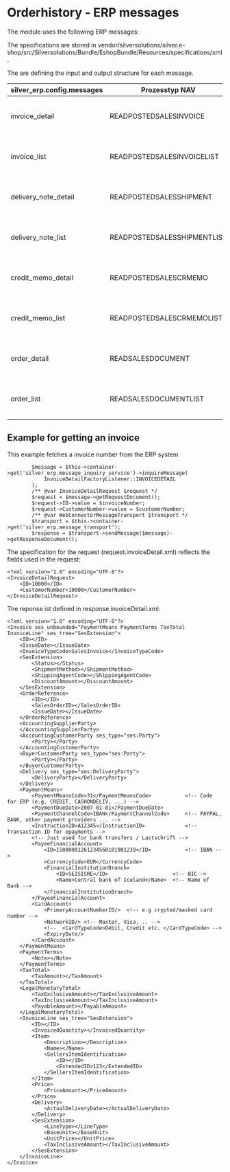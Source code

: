 # Orderhistory - ERP messages 

The module uses the following ERP messages:

The specifications are stored in  vendor/silversolutions/silver.e-shop/src/Silversolutions/Bundle/EshopBundle/Resources/specifications/xml.

The are defining the input and output structure for each message. 

<table>
<colgroup>
<col style="width: 25%" />
<col style="width: 25%" />
<col style="width: 25%" />
<col style="width: 25%" />
</colgroup>
<thead>
<tr class="header">
<th><div class="tablesorter-header-inner">
<div class="tablesorter-header-inner">
<div class="tablesorter-header-inner">
silver_erp.config.messages
</th>
<th><div class="tablesorter-header-inner">
<div class="tablesorter-header-inner">
<div class="tablesorter-header-inner">
Prozesstyp NAV
</th>
<th><div class="tablesorter-header-inner">
<div class="tablesorter-header-inner">
<div class="tablesorter-header-inner">
webservice_operation
</th>
<th><div class="tablesorter-header-inner">
<div class="tablesorter-header-inner">
status

</th>
</tr>
</thead>
<tbody>
<tr>
<td>invoice_detail</td>
<td>READPOSTEDSALESINVOICE</td>
<td>SV_OPENTRANS_GET_ORDERSTATUS</td>
<td><p>Resources/specifications/xml/request.invoiceDetail.xml</p>
<p>Resources/specifications/xml/response.invoiceDetail.xml</p></td>
</tr>
<tr>
<td>invoice_list</td>
<td>READPOSTEDSALESINVOICELIST</td>
<td>SV_OPENTRANS_GET_ORDERLIST</td>
<td><p>Resources/specifications/xml/request.invoiceList.xml</p>
<p>Resources/specifications/xml/response.invoiceList.xml</p></td>
</tr>
<tr>
<td>delivery_note_detail</td>
<td>READPOSTEDSALESSHIPMENT</td>
<td>SV_OPENTRANS_GET_ORDERSTATUS</td>
<td><p>Resources/specifications/xml/request.deliveryNoteDetail.xml</p>
<p>Resources/specifications/xml/response.deliveryNoteDetail.xml</p></td>
</tr>
<tr>
<td>delivery_note_list</td>
<td>READPOSTEDSALESSHIPMENTLIST</td>
<td>SV_OPENTRANS_GET_ORDERLIST</td>
<td><p>Resources/specifications/xml/request.deliveryNoteList.xml</p>
<p>Resources/specifications/xml/response.deliveryNoteList.xml</p></td>
</tr>
<tr>
<td>credit_memo_detail</td>
<td>READPOSTEDSALESCRMEMO</td>
<td>SV_OPENTRANS_GET_ORDERSTATUS</td>
<td><p>Resources/specifications/xml/request.creditMemoDetail.xml</p>
<p>Resources/specifications/xml/response.creditMemoDetail.xml</p></td>
</tr>
<tr>
<td>credit_memo_list</td>
<td>READPOSTEDSALESCRMEMOLIST</td>
<td>SV_OPENTRANS_GET_ORDERLIST</td>
<td><p>Resources/specifications/xml/request.creditMemoList.xml</p>
<p>Resources/specifications/xml/response.creditMemoList.xml</p></td>
</tr>
<tr>
<td>order_detail</td>
<td>READSALESDOCUMENT</td>
<td>SV_OPENTRANS_GET_ORDERSTATUS</td>
<td><p>Resources/specifications/xml/request.orderDetail.xml</p>
<p>Resources/specifications/xml/response.orderDetail.xml</p></td>
</tr>
<tr>
<td>order_list</td>
<td>READSALESDOCUMENTLIST</td>
<td>SV_OPENTRANS_GET_ORDERLIST</td>
<td><p>Resources/specifications/xml/request.orderList.xml</p>
<p>Resources/specifications/xml/response.orderList.xml</p></td>
</tr>
</tbody>
</table>

## Example for getting an invoice

This example fetches a invoice number from the ERP system

``` 
        $message = $this->container->get('silver_erp.message_inquiry_service')->inquireMessage(
            InvoiceDetailFactoryListener::INVOICEDETAIL
        );
        /** @var InvoiceDetailRequest $request */
        $request = $message->getRequestDocument();
        $request->ID->value = $invoiceNumber;
        $request->CustomerNumber->value = $customerNumber;
        /** @var WebConnectorMessageTransport $transport */
        $transport = $this->container->get('silver_erp.message_transport');
        $response = $transport->sendMessage($message)->getResponseDocument();
```

The specification for the request (request.invoiceDetail.xml) reflects the fields used in the request:

``` 
<?xml version="1.0" encoding="UTF-8"?>
<InvoiceDetailRequest>
    <ID>10000</ID>
    <CustomerNumber>10000</CustomerNumber>
</InvoiceDetailRequest>
```

The reponse ist defined in response.invoiceDetail.xml:

``` 
<?xml version="1.0" encoding="UTF-8"?>
<Invoice ses_unbounded="PaymentMeans PaymentTerms TaxTotal InvoiceLine" ses_tree="SesExtension">
    <ID></ID>
    <IssueDate></IssueDate>
    <InvoiceTypeCode>SalesInvoice</InvoiceTypeCode>
    <SesExtension>
        <Status></Status>
        <ShipmentMethod></ShipmentMethod>
        <ShippingAgentCode></ShippingAgentCode>
        <DiscountAmount></DiscountAmount>
    </SesExtension>
    <OrderReference>
        <ID></ID>
        <SalesOrderID></SalesOrderID>
        <IssueDate></IssueDate>
    </OrderReference>
    <AccountingSupplierParty>
    </AccountingSupplierParty>
    <AccountingCustomerParty ses_type="ses:Party">
        <Party></Party>
    </AccountingCustomerParty>
    <BuyerCustomerParty ses_type="ses:Party">
        <Party></Party>
    </BuyerCustomerParty>
    <Delivery ses_type="ses:DeliveryParty">
        <DeliveryParty></DeliveryParty>
    </Delivery>
    <PaymentMeans>
        <PaymentMeansCode>31</PaymentMeansCode>           <!-- Code for ERP (e.g. CREDIT, CASHONDELIV, ...) -->
        <PaymentDueDate>2007-01-01</PaymentDueDate>
        <PaymentChannelCode>IBAN</PaymentChannelCode>     <!-- PAYPAL, BANK, other payment providers ... -->
        <InstructionID>A12345</InstructionID>             <!-- Transaction ID for epayments -->
        <!-- Just used for bank transfers / Lastschrift -->
        <PayeeFinancialAccount>
            <ID>IS000001261234560101901239</ID>           <!-- IBAN -->
            <CurrencyCode>EUR</CurrencyCode>
            <FinancialInstitutionBranch>
                <ID>SEISISRE</ID>                     <!-- BIC-->
                <Name>Central bank of Iceland</Name>  <!-- Name of Bank -->
            </FinancialInstitutionBranch>
        </PayeeFinancialAccount>
        <CardAccount>
            <PrimaryAccountNumberID/>  <!-- e.g crypted/masked card number -->
            <NetworkID/> <!-- Master, Visa, .. -->
            <!--  <CardTypeCode>Debit, Credit etc. </CardTypeCode> -->
            <ExpiryDate/>
        </CardAccount>
    </PaymentMeans>
    <PaymentTerms>
        <Note></Note>
    </PaymentTerms>
    <TaxTotal>
        <TaxAmount></TaxAmount>
    </TaxTotal>
    <LegalMonetaryTotal>
        <TaxExclusiveAmount></TaxExclusiveAmount>
        <TaxInclusiveAmount></TaxInclusiveAmount>
        <PayableAmount></PayableAmount>
    </LegalMonetaryTotal>
    <InvoiceLine ses_tree="SesExtension">
        <ID></ID>
        <InvoicedQuantity></InvoicedQuantity>
        <Item>
            <Description></Description>
            <Name></Name>
            <SellersItemIdentification>
                <ID></ID>
                <ExtendedID>123</ExtendedID>
            </SellersItemIdentification>
        </Item>
        <Price>
            <PriceAmount></PriceAmount>
        </Price>
        <Delivery>
            <ActualDeliveryDate></ActualDeliveryDate>
        </Delivery>
        <SesExtension>
            <LineType></LineType>
            <BaseUnit></BaseUnit>
            <UnitPrice></UnitPrice>
            <TaxInclusiveAmount></TaxInclusiveAmount>
        </SesExtension>
    </InvoiceLine>
</Invoice>
```
